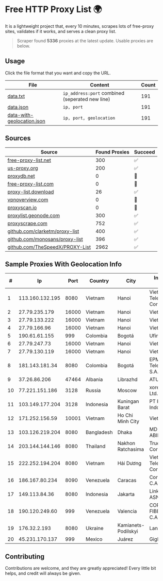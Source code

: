 
# Free HTTP Proxy List 🌍

It is a lightweight project that, every 10 minutes, scrapes lots of free-proxy sites, validates if it works, and serves a clean proxy list.


> Scraper found **5336** proxies at the latest update. Usable proxies are below.

## Usage

Click the file format that you want and copy the URL.


|File|Content|Count|
|----|-------|-----|
|[data.txt](https://raw.githubusercontent.com/themiralay/Proxy-List-World/master/data.txt)|`ip_address:port` combined (seperated new line)|191|
|[data.json](https://raw.githubusercontent.com/themiralay/Proxy-List-World/master/data.json)|`ip, port`|191|
|[data-with-geolocation.json](https://raw.githubusercontent.com/themiralay/Proxy-List-World/master/data-with-geolocation.json)|`ip, port, geolocation`|191|

## Sources

|Source|Found Proxies|Succeed|
|------|-------------|-------|
|[free-proxy-list.net](https://free-proxy-list.net)|300|✅|
|[us-proxy.org](https://www.us-proxy.org)|200|✅|
|[proxydb.net](http://proxydb.net)|0|🚫|
|[free-proxy-list.com](https://free-proxy-list.com/?page=&port=&type%5B%5D=http&type%5B%5D=https&up_time=0&search=Search)|0|🚫|
|[proxy-list.download](https://www.proxy-list.download/HTTP)|26|✅|
|[vpnoverview.com](https://vpnoverview.com/privacy/anonymous-browsing/free-proxy-servers)|0|🚫|
|[proxyscan.io](https://www.proxyscan.io)|0|🚫|
|[proxylist.geonode.com](https://proxylist.geonode.com/api/proxy-list?limit=300&page=1&sort_by=lastChecked&sort_type=desc&protocols=http,https)|300|✅|
|[proxyscrape.com](https://api.proxyscrape.com/v2/?request=displayproxies&protocol=http&timeout=10000&country=all&ssl=all&anonymity=all)|752|✅|
|[github.com/clarketm/proxy-list](https://raw.githubusercontent.com/clarketm/proxy-list/master/proxy-list-raw.txt)|400|✅|
|[github.com/monosans/proxy-list](https://raw.githubusercontent.com/monosans/proxy-list/main/proxies/http.txt)|396|✅|
|[github.com/TheSpeedX/PROXY-List](https://raw.githubusercontent.com/TheSpeedX/PROXY-List/master/http.txt)|2962|✅|


## Sample Proxies With Geolocation Info

|#|Ip|Port|Country|City|Internet Service Provider|
|-|--|----|-------|----|-------------------------|
|1|113.160.132.195|8080|Vietnam|Hanoi|VietNam Post and Telecom Corporation|
|2|27.79.235.179|16000|Vietnam|Hanoi|Viettel Corporation|
|3|27.79.133.222|16000|Vietnam|Hanoi|Viettel Corporation|
|4|27.79.166.96|16000|Vietnam|Hanoi|Viettel Corporation|
|5|190.61.61.155|999|Colombia|Bogotá|Ufinet Panama S.A.|
|6|27.79.247.73|16000|Vietnam|Hanoi|Viettel Corporation|
|7|27.79.130.119|16000|Vietnam|Hanoi|Viettel Corporation|
|8|181.143.181.34|8080|Colombia|Bogotá|EPM Telecomunicaciones S.A. E.S.P.|
|9|37.26.86.206|47464|Albania|Librazhd|ATU|
|10|77.221.151.186|3128|Russia|Moscow|xorek.cloud Group Ltd.|
|11|103.149.177.204|3128|Indonesia|Kuningan Barat|PT Herza Digital Indonesia|
|12|171.252.156.59|10001|Vietnam|Ho Chi Minh City|Viettel Corporation|
|13|103.126.219.204|8080|Bangladesh|Dhaka|MD IMTIAZ KHAN ABIR|
|14|203.144.144.146|8080|Thailand|Nakhon Ratchasima|True Internet Corporation CO. Ltd.|
|15|222.252.194.204|8080|Vietnam|Hải Dương|VietNam Post and Telecom Corporation|
|16|186.167.80.234|8090|Venezuela|Caracas|Corporacion Digitel C.A|
|17|149.113.84.36|8080|Indonesia|Jakarta|Linknet-Fastnet ASN|
|18|190.120.249.60|999|Venezuela|Valencia|CORPORACION FIBEX TELECOM, C.A.|
|19|176.32.2.193|8080|Ukraine|Kamianets-Podilskyi|Lanet Network|
|20|45.231.170.137|999|Mexico|Juárez|GigNet, S.A. de C.V.|



## Contributing

Contributions are welcome, and they are greatly appreciated! Every
little bit helps, and credit will always be given.

